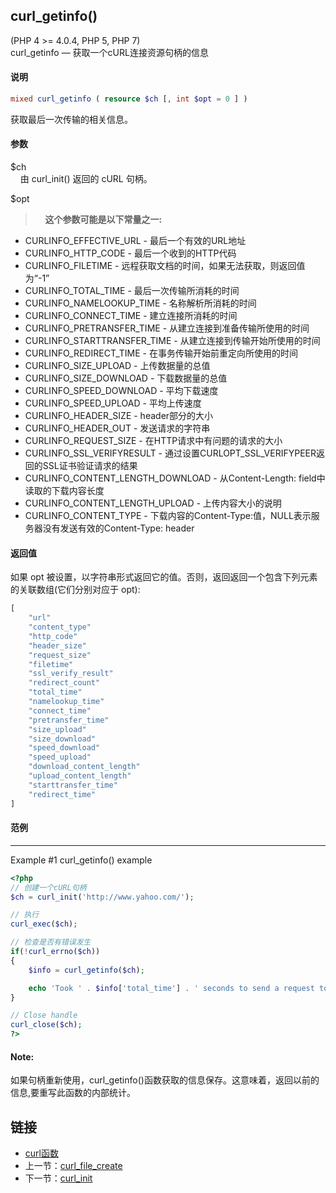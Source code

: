 
## curl_getinfo()
(PHP 4 >= 4.0.4, PHP 5, PHP 7)  
curl_getinfo — 获取一个cURL连接资源句柄的信息

#### 说明  
```php
mixed curl_getinfo ( resource $ch [, int $opt = 0 ] )
```

获取最后一次传输的相关信息。  

#### 参数   
$ch  
&nbsp;&nbsp;&nbsp;&nbsp;由 curl_init() 返回的 cURL 句柄。  

$opt  
> &nbsp;&nbsp;&nbsp;&nbsp;**这个参数可能是以下常量之一:**  
> 
* CURLINFO_EFFECTIVE_URL - 最后一个有效的URL地址
* CURLINFO_HTTP_CODE - 最后一个收到的HTTP代码
* CURLINFO_FILETIME - 远程获取文档的时间，如果无法获取，则返回值为“-1”
* CURLINFO_TOTAL_TIME - 最后一次传输所消耗的时间
* CURLINFO_NAMELOOKUP_TIME - 名称解析所消耗的时间
* CURLINFO_CONNECT_TIME - 建立连接所消耗的时间
* CURLINFO_PRETRANSFER_TIME - 从建立连接到准备传输所使用的时间
* CURLINFO_STARTTRANSFER_TIME - 从建立连接到传输开始所使用的时间
* CURLINFO_REDIRECT_TIME - 在事务传输开始前重定向所使用的时间
* CURLINFO_SIZE_UPLOAD - 上传数据量的总值
* CURLINFO_SIZE_DOWNLOAD - 下载数据量的总值
* CURLINFO_SPEED_DOWNLOAD - 平均下载速度
* CURLINFO_SPEED_UPLOAD - 平均上传速度
* CURLINFO_HEADER_SIZE - header部分的大小
* CURLINFO_HEADER_OUT - 发送请求的字符串
* CURLINFO_REQUEST_SIZE - 在HTTP请求中有问题的请求的大小
* CURLINFO_SSL_VERIFYRESULT - 通过设置CURLOPT_SSL_VERIFYPEER返回的SSL证书验证请求的结果
* CURLINFO_CONTENT_LENGTH_DOWNLOAD - 从Content-Length: field中读取的下载内容长度
* CURLINFO_CONTENT_LENGTH_UPLOAD - 上传内容大小的说明
* CURLINFO_CONTENT_TYPE - 下载内容的Content-Type:值，NULL表示服务器没有发送有效的Content-Type: header

#### 返回值
如果 opt 被设置，以字符串形式返回它的值。否则，返回返回一个包含下列元素的关联数组(它们分别对应于 opt):  
```php
[
    "url"
    "content_type"
    "http_code"
    "header_size"
    "request_size"
    "filetime"
    "ssl_verify_result"
    "redirect_count"
    "total_time"
    "namelookup_time"
    "connect_time"
    "pretransfer_time"
    "size_upload"
    "size_download"
    "speed_download"
    "speed_upload"
    "download_content_length"
    "upload_content_length"
    "starttransfer_time"
    "redirect_time"
] 
```

#### 范例   
---  
Example #1 curl_getinfo() example
```php
<?php
// 创建一个cURL句柄
$ch = curl_init('http://www.yahoo.com/');

// 执行
curl_exec($ch);

// 检查是否有错误发生
if(!curl_errno($ch))
{
    $info = curl_getinfo($ch);

    echo 'Took ' . $info['total_time'] . ' seconds to send a request to ' . $info['url'];
}

// Close handle
curl_close($ch);
?>
```

#### Note: 

如果句柄重新使用，curl_getinfo()函数获取的信息保存。这意味着，返回以前的信息,要重写此函数的内部统计。

## 链接

- [curl函数](directory.md)
- 上一节：[curl_file_create](curl_file_create.md)
- 下一节：[curl_init](curl_init.md)
